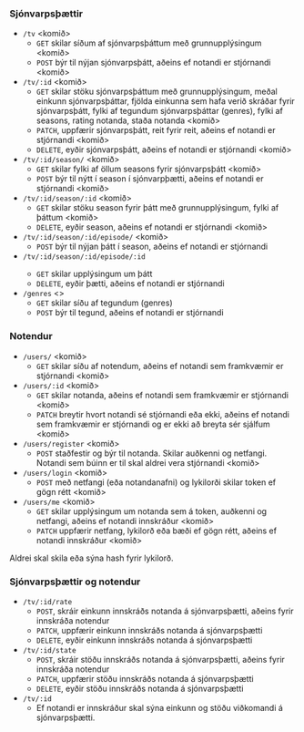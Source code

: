 ### Sjónvarpsþættir

- `/tv` <komið>
  - `GET` skilar síðum af sjónvarpsþáttum með grunnupplýsingum <komið>
  - `POST` býr til nýjan sjónvarpsþátt, aðeins ef notandi er stjórnandi <komið>
- `/tv/:id` <komið>
  - `GET` skilar stöku sjónvarpsþáttum með grunnupplýsingum, meðal einkunn sjónvarpsþáttar, fjölda einkunna sem hafa verið skráðar fyrir sjónvarpsþátt, fylki af tegundum sjónvarpsþáttar (genres), fylki af seasons, rating notanda, staða notanda <komið>
  - `PATCH`, uppfærir sjónvarpsþátt, reit fyrir reit, aðeins ef notandi er stjórnandi <komið>
  - `DELETE`, eyðir sjónvarpsþátt, aðeins ef notandi er stjórnandi <komið>
- `/tv/:id/season/` <komið>
  - `GET` skilar fylki af öllum seasons fyrir sjónvarpsþátt <komið>
  - `POST` býr til nýtt í season í sjónvarpþætti, aðeins ef notandi er stjórnandi <komið>
- `/tv/:id/season/:id` <komið>
  - `GET` skilar stöku season fyrir þátt með grunnupplýsingum, fylki af þáttum <komið>
  - `DELETE`, eyðir season, aðeins ef notandi er stjórnandi <komið>
- `/tv/:id/season/:id/episode/` <komið>
  - `POST` býr til nýjan þátt í season, aðeins ef notandi er stjórnandi
- `/tv/:id/season/:id/episode/:id` <Bjarni>
  - `GET` skilar upplýsingum um þátt
  - `DELETE`, eyðir þætti, aðeins ef notandi er stjórnandi
- `/genres` <>
  - `GET` skilar síðu af tegundum (genres)
  - `POST` býr til tegund, aðeins ef notandi er stjórnandi

### Notendur

- `/users/` <komið>
  - `GET` skilar síðu af notendum, aðeins ef notandi sem framkvæmir er stjórnandi <komið>
- `/users/:id` <komið>
  - `GET` skilar notanda, aðeins ef notandi sem framkvæmir er stjórnandi <komið>
  - `PATCH` breytir hvort notandi sé stjórnandi eða ekki, aðeins ef notandi sem framkvæmir er stjórnandi og er ekki að breyta sér sjálfum <komið>
- `/users/register` <komið>
  - `POST` staðfestir og býr til notanda. Skilar auðkenni og netfangi. Notandi sem búinn er til skal aldrei vera stjórnandi <komið>
- `/users/login` <komið>
  - `POST` með netfangi (eða notandanafni) og lykilorði skilar token ef gögn rétt <komið>
- `/users/me` <komið>
  - `GET` skilar upplýsingum um notanda sem á token, auðkenni og netfangi, aðeins ef notandi innskráður <komið>
  - `PATCH` uppfærir netfang, lykilorð eða bæði ef gögn rétt, aðeins ef notandi innskráður <komið>

Aldrei skal skila eða sýna hash fyrir lykilorð.

### Sjónvarpsþættir og notendur

- `/tv/:id/rate`
  - `POST`, skráir einkunn innskráðs notanda á sjónvarpsþætti, aðeins fyrir innskráða notendur
  - `PATCH`, uppfærir einkunn innskráðs notanda á sjónvarpsþætti
  - `DELETE`, eyðir einkunn innskráðs notanda á sjónvarpsþætti
- `/tv/:id/state`
  - `POST`, skráir stöðu innskráðs notanda á sjónvarpsþætti, aðeins fyrir innskráða notendur
  - `PATCH`, uppfærir stöðu innskráðs notanda á sjónvarpsþætti
  - `DELETE`, eyðir stöðu innskráðs notanda á sjónvarpsþætti
- `/tv/:id`
  - Ef notandi er innskráður skal sýna einkunn og stöðu viðkomandi á sjónvarpsþætti.
